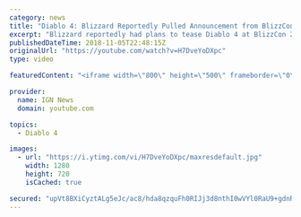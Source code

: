 ```yaml
---
category: news
title: "Diablo 4: Blizzard Reportedly Pulled Announcement from BlizzCon 2018 - IGN News"
excerpt: "Blizzard reportedly had plans to tease Diablo 4 at BlizzCon 2018, but pulled it at the last minute. Subscribe to the IGN News Channel!"
publishedDateTime: 2018-11-05T22:48:15Z
originalUrl: "https://youtube.com/watch?v=H7DveYoDXpc"
type: video

featuredContent: "<iframe width=\"800\" height=\"500\" frameborder=\"0\" src=\"https://www.youtube.com/embed/H7DveYoDXpc\" allow=\"accelerometer; autoplay; encrypted-media; gyroscope; picture-in-picture\" allowfullscreen></iframe>"

provider:
  name: IGN News
  domain: youtube.com

topics:
  - Diablo 4

images:
  - url: "https://i.ytimg.com/vi/H7DveYoDXpc/maxresdefault.jpg"
    width: 1280
    height: 720
    isCached: true

secured: "upVt8BXiCyztALg5eJc/ac8/hda8qzquFh0RIJj3d8nthI0wVYl0RaU9+gdnRVATJ7zgmHuhjZYxdTrhjt3yv6oWIJ/ITmwDAkPc9PtnpYW6B0eDADFjLv8UfifVtRDRiWRCWG6KL38HqQquFJFcPqbE2Y9wvCzpTZGmVscGlHBMjvPOI/zwBModZXQYnVA2/Schhxk8w8McmATGE8lTx2SUy0bh0k4cpyqmkUwVLpLmbcIVOnrDcHZhVVzW9yBji4qkRdVLVYiLgn3cZB9sLc4X4NkNJMbwfaaq2Y4jZ9X/CvcVvqvlV4vevEP+Ec6+/8F3nU5W2Dcxc/WcUsc05Wvdt0hZi4OX0peaTGvOoQTkYr4EOuujZ3eRPs1tqzVokR+scf8i8HNW986L/+nweA==;dg/H41iqmHtn81w5fVJJZQ=="
---
```


